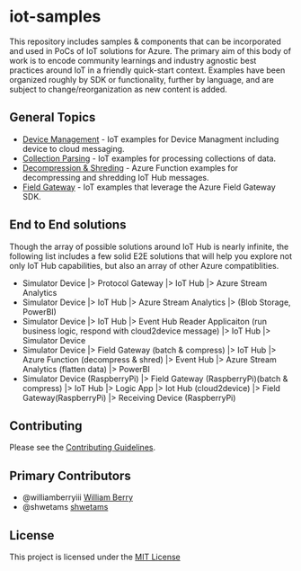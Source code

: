 # iot-samples
This repository includes samples &amp; components that can be incorporated and used in PoCs of IoT solutions for Azure.  The primary aim of this body of work is to encode community learnings and industry agnostic best practices around IoT in a friendly quick-start context.  Examples have been organized roughly by SDK or functionality, further by language, and are subject to change/reorganization as new content is added.  

## General Topics
* [Device Management](/DeviceManagement/README.md) - IoT examples for Device Managment including device to cloud messaging.
* [Collection Parsing](/CollectionParsing/README.md) - IoT examples for processing collections of data.
* [Decompression & Shreding](DecompressShred/README.md) - Azure Function examples for decompressing and shredding IoT Hub messages.
* [Field Gateway](FieldGateway/README.md) - IoT examples that leverage the Azure Field Gateway SDK. 

## End to End solutions
Though the array of possible solutions around IoT Hub is nearly infinite, the following list includes a few solid E2E solutions that will help you explore not only IoT Hub capabilities, but also an array of other Azure compatiblities. 

* Simulator Device |> Protocol Gateway |> IoT Hub |> Azure Stream Analytics
* Simulator Device |> IoT Hub |> Azure Stream Analytics |> (Blob Storage, PowerBI)
* Simulator Device |> IoT Hub |> Event Hub Reader Applicaiton (run business logic, respond with cloud2device message) |> IoT Hub |> Simulator Device 
* Simulator Device |> Field Gateway (batch & compress) |> IoT Hub |> Azure Function (decompress & shred) |> Event Hub |> Azure Stream Analytics (flatten data) |> PowerBI 
* Simulator Device (RaspberryPi) |> Field Gateway (RaspberryPi)(batch & compress) |> IoT Hub |> Logic App |> Iot Hub (cloud2device) |> Field Gateway(RaspberryPi) |> Receiving Device (RaspberryPi)

## Contributing
Please see the [Contributing Guidelines](CONTRIBUTING.md). 

## Primary Contributors
* @williamberryiii [William Berry](https://github.com/WilliamBerryiii)
* @shwetams [shwetams](https://github.com/shwetams)

## License
This project is licensed under the [MIT License](LICENSE.txt)
